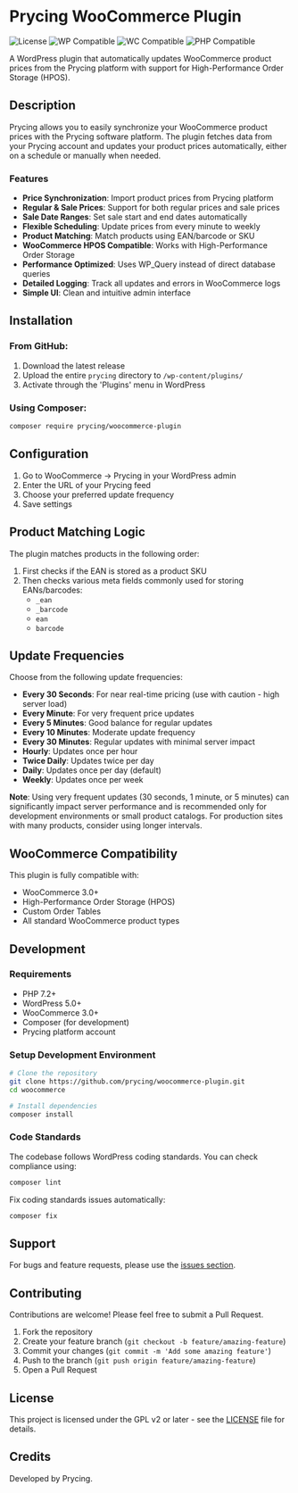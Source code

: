 # Prycing WooCommerce Plugin

![License](https://img.shields.io/github/license/prycing/woocommerce-plugin)
![WP Compatible](https://img.shields.io/badge/WordPress-5.0%2B-blue)
![WC Compatible](https://img.shields.io/badge/WooCommerce-3.0%2B-a46497)
![PHP Compatible](https://img.shields.io/badge/PHP-7.2%2B-blueviolet)

A WordPress plugin that automatically updates WooCommerce product prices from the Prycing platform with support for High-Performance Order Storage (HPOS).

## Description

Prycing allows you to easily synchronize your WooCommerce product prices with the Prycing software platform. The plugin fetches data from your Prycing account and updates your product prices automatically, either on a schedule or manually when needed.

### Features

- **Price Synchronization**: Import product prices from Prycing platform
- **Regular & Sale Prices**: Support for both regular prices and sale prices
- **Sale Date Ranges**: Set sale start and end dates automatically
- **Flexible Scheduling**: Update prices from every minute to weekly
- **Product Matching**: Match products using EAN/barcode or SKU
- **WooCommerce HPOS Compatible**: Works with High-Performance Order Storage
- **Performance Optimized**: Uses WP_Query instead of direct database queries
- **Detailed Logging**: Track all updates and errors in WooCommerce logs
- **Simple UI**: Clean and intuitive admin interface

## Installation

### From GitHub:

1. Download the latest release
2. Upload the entire `prycing` directory to `/wp-content/plugins/`
3. Activate through the 'Plugins' menu in WordPress

### Using Composer:

```bash
composer require prycing/woocommerce-plugin
```

## Configuration

1. Go to WooCommerce → Prycing in your WordPress admin
2. Enter the URL of your Prycing feed
3. Choose your preferred update frequency
4. Save settings

## Product Matching Logic

The plugin matches products in the following order:

1. First checks if the EAN is stored as a product SKU
2. Then checks various meta fields commonly used for storing EANs/barcodes:
   - `_ean`
   - `_barcode`
   - `ean`
   - `barcode`

## Update Frequencies

Choose from the following update frequencies:

- **Every 30 Seconds**: For near real-time pricing (use with caution - high server load)
- **Every Minute**: For very frequent price updates
- **Every 5 Minutes**: Good balance for regular updates
- **Every 10 Minutes**: Moderate update frequency
- **Every 30 Minutes**: Regular updates with minimal server impact
- **Hourly**: Updates once per hour
- **Twice Daily**: Updates twice per day
- **Daily**: Updates once per day (default)
- **Weekly**: Updates once per week

**Note**: Using very frequent updates (30 seconds, 1 minute, or 5 minutes) can significantly impact server performance and is recommended only for development environments or small product catalogs. For production sites with many products, consider using longer intervals.

## WooCommerce Compatibility

This plugin is fully compatible with:

- WooCommerce 3.0+
- High-Performance Order Storage (HPOS)
- Custom Order Tables
- All standard WooCommerce product types

## Development

### Requirements

- PHP 7.2+
- WordPress 5.0+
- WooCommerce 3.0+
- Composer (for development)
- Prycing platform account

### Setup Development Environment

```bash
# Clone the repository
git clone https://github.com/prycing/woocommerce-plugin.git
cd woocommerce

# Install dependencies
composer install
```

### Code Standards

The codebase follows WordPress coding standards. You can check compliance using:

```bash
composer lint
```

Fix coding standards issues automatically:

```bash
composer fix
```

## Support

For bugs and feature requests, please use the [issues section](https://github.com/prycing/woocommerce-plugin/issues).

## Contributing

Contributions are welcome! Please feel free to submit a Pull Request.

1. Fork the repository
2. Create your feature branch (`git checkout -b feature/amazing-feature`)
3. Commit your changes (`git commit -m 'Add some amazing feature'`)
4. Push to the branch (`git push origin feature/amazing-feature`)
5. Open a Pull Request

## License

This project is licensed under the GPL v2 or later - see the [LICENSE](LICENSE) file for details.

## Credits

Developed by Prycing. 